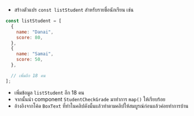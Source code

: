- สร้างตัวแปร `const listStudent` สำหรับรายชื่อนักเรียน เช่น

```jsx
const listStudent = [
  {
    name: "Danai",
    score: 80,
  },
  {
    name: "Samai",
    score: 50,
  },

  // เพิ่มอีก 18 คน
];
```

- เพิ่มข้อมูล `listStudent` อีก 18 คน
- จากนั้นนำ component `StudentCheckGrade` มาทำการ `map()` ให้เรียบร้อย
- อ้างอิงจากโค้ด `BoxText` ที่ทำในคลิปดังนั้นแล้วทำตามคลิปให้สมบูรณ์ก่อนแล้วค่อยทำการบ้าน
